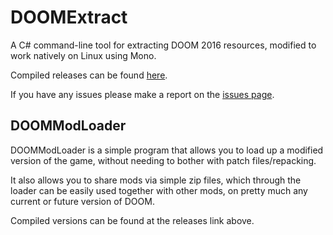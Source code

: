 # DOOMExtract

A C# command-line tool for extracting DOOM 2016 resources, modified to work natively on Linux using Mono.

Compiled releases can be found [here](https://github.com/PowerBall253/DOOMExtractLinux/releases).

If you have any issues please make a report on the [issues page](https://github.com/PowerBall253/DOOMExtractLinux/issues).

## DOOMModLoader

DOOMModLoader is a simple program that allows you to load up a modified version of the game, without needing to bother with patch files/repacking.

It also allows you to share mods via simple zip files, which through the loader can be easily used together with other mods, on pretty much any current or future version of DOOM.

Compiled versions can be found at the releases link above.
